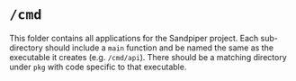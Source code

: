 # `/cmd`

This folder contains all applications for the Sandpiper project. Each sub-directory should include a `main` function and be named the same as the
executable it creates (e.g. `/cmd/api`). There should be a matching directory under `pkg` with code specific to that executable.
